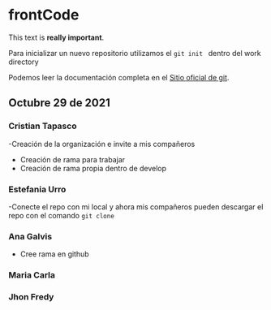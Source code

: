 # frontCode

This text is **really important**.

Para inicializar un nuevo repositorio utilizamos el  ``git init `` dentro  del work directory 

Podemos leer la documentación completa en el  [Sitio oficial de git](https://git-scm.com/book/es/v2).

## Octubre 29 de 2021

### Cristian Tapasco
-Creación de la organización e invite a mis compañeros
- Creación de rama para trabajar
- Creación de rama propia dentro de develop

### Estefania Urro 
-Conecte el repo con mi local y ahora mis compañeros pueden descargar el repo con el comando ``git clone``


### Ana Galvis

- Cree rama en github

### Maria Carla



### Jhon Fredy



